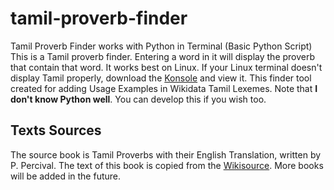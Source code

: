 # tamil-proverb-finder
Tamil Proverb Finder works with Python in Terminal (Basic Python Script)
This is a Tamil proverb finder. Entering a word in it will display the proverb that contain that word. It works best on Linux. 
If your Linux terminal doesn't display Tamil properly, download the [Konsole](https://konsole.kde.org/download.html) and view it. This finder tool created for adding Usage Examples in Wikidata Tamil Lexemes.
Note that **I don't know Python well**. You can develop this if you wish too.

## Texts Sources
The source book is Tamil Proverbs with their English Translation, written by P. Percival. The text of this book is copied from the [Wikisource](https://en.wikisource.org/wiki/Tamil_Proverbs).
More books will be added in the future.
